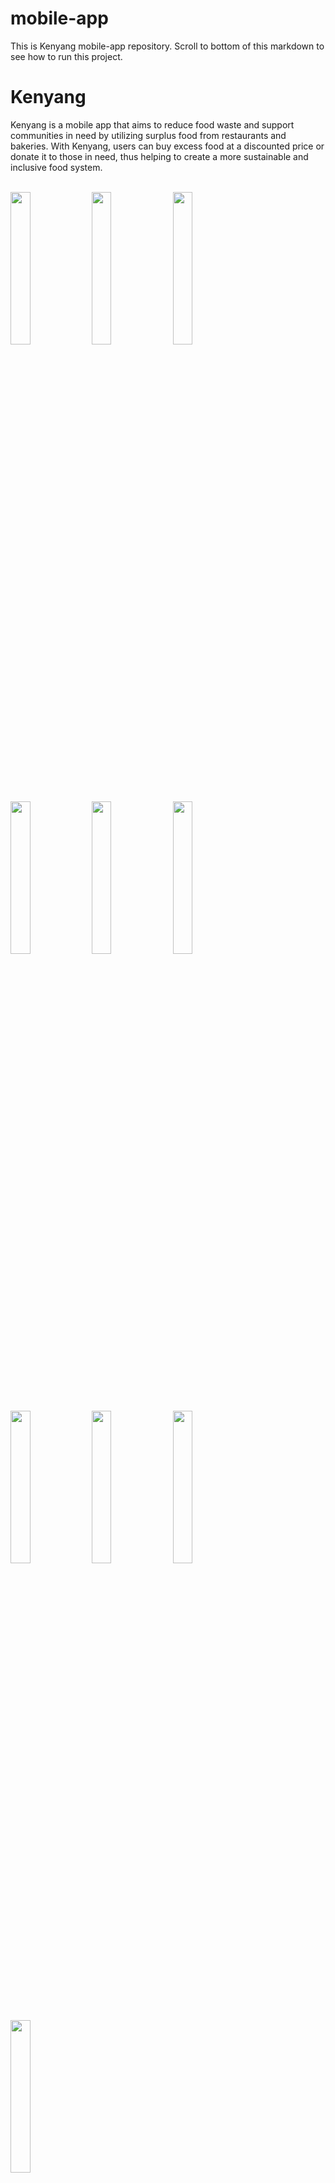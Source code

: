# mobile-app
This is Kenyang mobile-app repository. Scroll to bottom of this markdown to see how to run this project.

# Kenyang

Kenyang is a mobile app that aims to reduce food waste and support communities in need by utilizing surplus food from restaurants and bakeries. With Kenyang, users can buy excess food at a discounted price or donate it to those in need, thus helping to create a more sustainable and inclusive food system.<br><br>

<img src="https://github.com/Capstone-Kenyang/.github/assets/117462539/2a77a420-21ad-4eb5-ae0e-6aee3760b6a4" width="25%">
<img src="https://github.com/Capstone-Kenyang/.github/assets/117462539/d838c809-10f0-430d-a270-5247908c9946" width="25%">
<img src="https://github.com/Capstone-Kenyang/.github/assets/117462539/5cd63265-0f72-450a-b9ba-a7ebdbda362f" width="25%">
<img src="https://github.com/Capstone-Kenyang/.github/assets/117462539/d58e48bf-447b-4fca-ba14-d111996b60c0" width="25%">
<img src="https://github.com/Capstone-Kenyang/.github/assets/117462539/8d7ae769-2188-4627-b7f6-e24215770f71" width="25%">
<img src="https://github.com/Capstone-Kenyang/.github/assets/117462539/05ae8a35-d2cc-4d02-a69f-90f7a1208bab" width="25%">
<img src="https://github.com/Capstone-Kenyang/.github/assets/117462539/17ff559d-56fb-4a7c-8876-dbb48bb0b8e9" width="25%">
<img src="https://github.com/Capstone-Kenyang/.github/assets/117462539/4091f17d-dfd6-45e5-9b3b-9195b69f8fa8" width="25%">
<img src="https://github.com/Capstone-Kenyang/.github/assets/117462539/fc0463dc-cbea-4e59-a461-592a0ce2e1f7" width="25%">
<img src="https://github.com/Capstone-Kenyang/.github/assets/117462539/35ea0665-3e07-4ef5-aac3-e2669ae5e50a" width="25%">


## What is Kenyang?
Every year, millions of tons of food are wasted in restaurants and bakeries due to overproduction or approaching expiration dates. This is a huge problem that goes against efforts to tackle hunger and reduce food waste. Kenyang is here to tackle this problem in a way:

- **Surplus Food Purchase:** Kenyang provides a platform users can buy discounted price surplus food from food vendors. This not only helps reduce food waste, but also allows consumers to enjoy food at a more affordable price.
  
- **Food Donation:** Users can purchase surplus food through Kenyang and donate it to the needy. These donations are managed by restaurants or bakeries, ensuring the food reaches those who need it most.

- **Food Safety Check:** Kenyang is equipped with a Machine Learning-based food safety scanning feature that allows users to verify if food is safe for consumption. By simply taking a photo of the food, the app will analyze and provide information regarding the condition of the food.

- **Food Category:** This app covers a wide range of food categories to meet diverse needs, including:
  - **Rice Dish:** Rice and various rice-based dishes.
  - **Bread and Pastry:** Various types of bread and pastries.
  - **Fruits:** Various types of fruits.
  - **Vegies:** Various types of vegetables.

With Kenyang, we aim to reduce food waste, alleviate hunger, and create a more sustainable and inclusive food system.<br><br>


## Features

### Food Safety Scanning

- Kenyang app is equipped with a food safety scanning feature that uses Machine Learning technology to verify food safety before consumption.
  
- **How to use the feature:**
  1. Click the camera icon on the bottom navigation bar of Kenyang app.
  2. Take a photo of the food you want to check.
  3. The app automatically analyzes the photo to determine the safety of the food.
  4. The analysis results are displayed within seconds, providing information on whether the food is safe for consumption or not.

### Food Sales

- Kenyang provides a platform to buy surplus food at discounted prices from various sellers, including restaurants, bakeries, fruit sellers, and vegetable sellers.
- Extensive food categories include:
  - **Rice Dishes:** Various types of delicious rice dishes.
  - **Bread and Cakes:** Fresh bread and a variety of appetizing cakes.
  - **Fruits:** Fresh fruits ready for consumption.
  - **Vegetables:** Fresh vegetables that are rich in nutrients.
    
### Donation Options

- Kenyang allows users to not only purchase surplus food at a discounted price, but also donate it to those in need.
- The donation process is managed by the food seller.

### Show Distance Based on Location

- Kenyang app allows users to view the distance between their location and the listed restaurants or bakeries after tehy turn on the location permission.
- This helps users in choosing the place closest to them, minimizing travel time.

### Check Restaurant Location on Google Maps

- Users can access the location information of the listed restaurants or bakeries directly through the Kenyang app.
- This allows users to review the map and determine the best route to reach the venue.

### Sort Menu in Categories Based on Highest Rating or Lowest Distance

- This feature allows users to sort food menus in specific categories based on the highest rating or lowest distance from the user's location.
- Users can easily find and order the most recommended food or the closest to them.

### Order List

- Kenyang app provides an order list feature that allows users to view their order history.
- Users can access details of previous orders, including food purchased, amount paid or donation status.<br><br>

## Technologies Used:
- ML: TensorFlow Google Colab
- CC: Google Cloud, Google Storage, Cloud Run
- MD: Retrofit2, Material 3, Google Play Service Location API, Firebase

## Additional Info
- Min SDK: API 24
- Target SDK: API 34
- Tested with AVD Pixel 7 API 35
- Tested with real device Realme 5i API 26<br><br>


## How to Run The Project
- Open Android Studio.
- Go to the Kenyang's MD Repository:
    - Open [github.com/Capstone-Kenyang/mobile-app](https://github.com/Capstone-Kenyang/mobile-app)
    - Click the green "Code" button and choose the "HTTPS" clone URL option. This URL will be used in the next step.
- Import the Project into Android Studio:

  - Using Git (Recommended):
      - In Android Studio, navigate to File > New > Project from Version Control > Git.
      - Paste the copied HTTPS clone URL into the "URL" field.
      - If prompted, provide your GitHub username and password (optional if using public repositories).
      - Click "Clone." Android Studio will download the project files.
      - Once complete, choose to either open the project in a new window or the current window.
        
  - Without Git:
      - In Android Studio, navigate to File > New > Import Project.
      - Browse to the downloaded project folder (typically a ZIP archive extracted from GitHub). Select the project's root directory (usually containing a file named "build.gradle").
      - Click "Next" and follow any on-screen prompts.
      - Sync Gradle (Optional):


- Run the Project:
    - Connect an Android Device or Emulator:
        - Make sure you have a physical Android device connected or an emulator running also make sure to use latest API and Google Play supported Emulator. You can manage these settings in Tools > Device Manager.
      
          > **Note**  Make sure your emulator device is logged in with a Google account (check the email in the emulator device to make sure) before running your Android app using Firebase Authentication!
        - Run the App: Click the "Run" button (usually a green play icon) in the toolbar. Select the appropriate device or emulator from the dropdown menu.
Android Studio will build and deploy the app to your chosen target.
